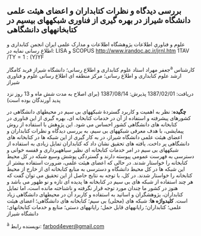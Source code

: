 ## بررسی دیدگاه و نظرات کتابداران و اعضای هیئت علمی دانشگاه شیراز در بهره گیری از فناوری شبکههای بیسیم در کتابخانههای دانشگاهی

علوم و فناوري اطلاعات یژوهشگاه اطلاعات و مدارک علمی ایران انجمن كتابدارى و اطلاع رسانى نمایه در: LISA و SCOPUS http://www.irandoc.ac.ir/jrnl.htm  $1 \text{TAV } / \text{TY} = 1:(\text{Y}) \text{YF}$ 

جعفر مهراد استاد علوم کتابداری و اطلاع رسانی؛ دانشگاه شیراز فربد کامگار<sup>a</sup> کارشناس ارشد علوم کتابداری و اطلاع رسانی؛ مرکز منطقه ای اطلاع رسانی علوم و فناوری شیراز

دريافت: 1387/02/01 پذیرش: 1387/08/14 (برای اصلاح به مدت شش ماه و 13 روز نزد پدید آورندگان بوده است)

**چگیده**: نظر به اهمیت و کاربرد گستردهٔ شبکههای بی سیم در محیطهای دانشگاهی در کشورهای پیشرفته و استفاده از آن در خدمات کتابخانه ای، بهره گیری از این فناوری در کتابخانه های دانشگاهی کشور احساس می شود. این پژوهش با استفاده از روش پیمایشی، با هدف معرفی شبکههای بی سیم، به بررسی دیدگاه و نظرات کتابداران و اعضای هیئت علمی دانشگاه شیراز، در به کار گیری از این شبکه ها در کتابخانه های دانشگاهی پر داخت. یافته های تحقیق نشان داد که کتابداران تمایل زیادی به استفاده از شبکههای بی سیم در امر خدمات کتابخانه ای نظیر سیاههبرداری و قفسه خوانی و دسترسی به فهرست عمومی پیوسته دارند و گستردگی پوشش وسیع شبکه در کل محیط کتابخانه را خواستار شدند. در حالی که اعضای هیئت علمی، ضرورت استفاده بیشتر از این شبکه ها در کل محیط دانشگاه و دسترسی به منابع کتابخانه ای از خارج از محیط کتابخانه را خواستار شدند. در کل، با توجه به نتایج حاصل از این تحقیق می توان گفت که هر چند استفاده از شبکه های بی سیم در کتابخانه ها پدیده ای تازه و نو ظهور می باشد و هنوز در کشور ما چندان مورد توجه قرار نگرفته و ناشناخته مانده است، اما تمایل کتابداران، یژوهشگران و اساتید به استفاده و کاربرد آن در محیطهای دانشگاهی زیاد است. **کلیدواژه ها**: شبکه های (محلی) بی سیم؛ کتابخانه های دانشگاهی؛ اعضای هیئت علمی؛ کتابداران؛ رایانههای قابل حمل؛ رایانههای دستی؛ منابع و خدمات کتابخانهای؛ دانشگاه شیراز

<sup>à</sup> نویسنده رابط: farbod4ever@gmail.com